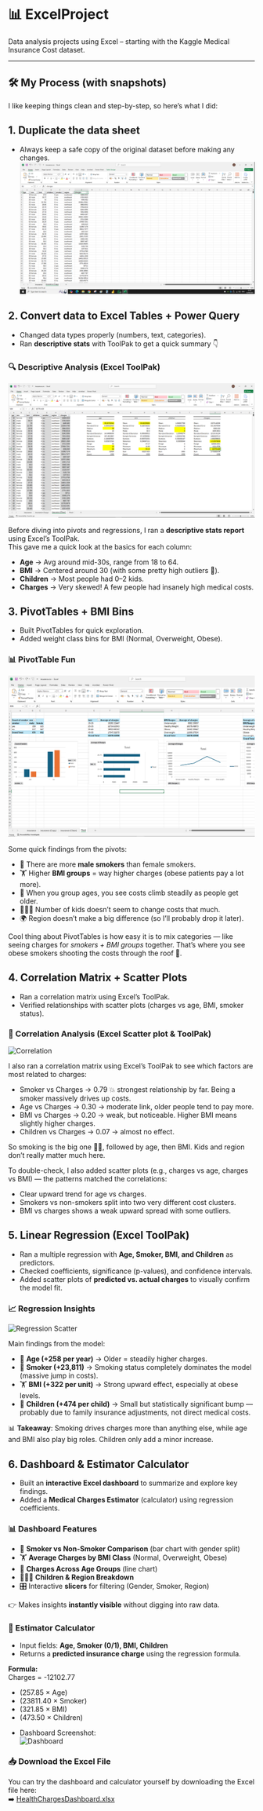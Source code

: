 # 📊 ExcelProject
Data analysis projects using Excel – starting with the Kaggle Medical Insurance Cost dataset.

---

## 🛠 My Process (with snapshots)

I like keeping things clean and step-by-step, so here’s what I did:

## 1. **Duplicate the data sheet**  
   - Always keep a safe copy of the original dataset before making any changes.  
   ![Create Duplicate](https://github.com/hadishokri11/ExcelProject/blob/main/1st%20Duplicate%20data.png?raw=true)

## 2. **Convert data to Excel Tables + Power Query**  
   - Changed data types properly (numbers, text, categories).  
   - Ran **descriptive stats** with ToolPak to get a quick summary 👇  


### 🔍 Descriptive Analysis (Excel ToolPak)
   ![Descriptive Stats](https://github.com/hadishokri11/ExcelProject/blob/main/2nd%20Clean%20&%20Prep%20the%20Data.PNG?raw=true)
   
Before diving into pivots and regressions, I ran a **descriptive stats report** using Excel’s ToolPak.  
This gave me a quick look at the basics for each column:

- **Age** → Avg around mid-30s, range from 18 to 64.  
- **BMI** → Centered around 30 (with some pretty high outliers 👀).  
- **Children** → Most people had 0–2 kids.  
- **Charges** → Very skewed! A few people had insanely high medical costs.  

## 3. **PivotTables + BMI Bins**  
   - Built PivotTables for quick exploration.  
   - Added weight class bins for BMI (Normal, Overweight, Obese).  


### 📊 PivotTable Fun
   ![Pivot](https://github.com/hadishokri11/ExcelProject/blob/main/3rd%20Pivot.PNG?raw=true)  

Some quick findings from the pivots:

- 🚬 There are more **male smokers** than female smokers.  
- 🏋️ Higher **BMI groups** = way higher charges (obese patients pay a lot more).  
- 🎂 When you group ages, you see costs climb steadily as people get older.  
- 👨‍👩‍👧 Number of kids doesn’t seem to change costs that much.  
- 🌍 Region doesn’t make a big difference (so I’ll probably drop it later).  

Cool thing about PivotTables is how easy it is to mix categories — like seeing charges for *smokers + BMI groups* together. That’s where you see obese smokers shooting the costs through the roof 🚀.  

## 4. **Correlation Matrix + Scatter Plots**
   - Ran a correlation matrix using Excel’s ToolPak.
   - Verified relationships with scatter plots (charges vs age, BMI, smoker status).
     
### 🔗 Correlation Analysis (Excel Scatter plot & ToolPak)
![Correlation](https://github.com/hadishokri11/ExcelProject-HealthCharges/blob/main/4th%20Corelation%20&%20Scatter%20Plot.PNG?raw=true)

I also ran a correlation matrix using Excel’s ToolPak to see which factors are most related to charges:

- Smoker vs Charges → 0.79 💥 strongest relationship by far. Being a smoker massively drives up costs.
- Age vs Charges → 0.30 → moderate link, older people tend to pay more.
- BMI vs Charges → 0.20 → weak, but noticeable. Higher BMI means slightly higher charges.
- Children vs Charges → 0.07 → almost no effect.

So smoking is the big one 🚬🔥, followed by age, then BMI. Kids and region don’t really matter much here.

To double-check, I also added scatter plots (e.g., charges vs age, charges vs BMI) — the patterns matched the correlations:

- Clear upward trend for age vs charges.
- Smokers vs non-smokers split into two very different cost clusters.
- BMI vs charges shows a weak upward spread with some outliers.

  
## 5. **Linear Regression (Excel ToolPak)**  
   - Ran a multiple regression with **Age, Smoker, BMI, and Children** as predictors.  
   - Checked coefficients, significance (p-values), and confidence intervals.  
   - Added scatter plots of **predicted vs. actual charges** to visually confirm the model fit.  

### 📈 Regression Insights  
   ![Regression Scatter](https://github.com/hadishokri11/ExcelProject-HealthCharges/blob/main/5th%20Regression%20Scatter.PNG?raw=true)  

Main findings from the model:  
- 🎂 **Age (+258 per year)** → Older = steadily higher charges.  
- 🚬 **Smoker (+23,811)** → Smoking status completely dominates the model (massive jump in costs).  
- 🏋️ **BMI (+322 per unit)** → Strong upward effect, especially at obese levels.  
- 👶 **Children (+474 per child)** → Small but statistically significant bump — probably due to family insurance adjustments, not direct medical costs.  

📊 **Takeaway**: Smoking drives charges more than anything else, while age and BMI also play big roles. Children only add a minor increase.  

## 6. **Dashboard & Estimator Calculator**  
   - Built an **interactive Excel dashboard** to summarize and explore key findings.  
   - Added a **Medical Charges Estimator** (calculator) using regression coefficients.  

### 📊 Dashboard Features  
   - 🚬 **Smoker vs Non-Smoker Comparison** (bar chart with gender split)  
   - 🏋️ **Average Charges by BMI Class** (Normal, Overweight, Obese)  
   - 🎂 **Charges Across Age Groups** (line chart)  
   - 👨‍👩‍👧 **Children & Region Breakdown**  
   - 🎛 Interactive **slicers** for filtering (Gender, Smoker, Region)  

👉 Makes insights **instantly visible** without digging into raw data.  

### 🧮 Estimator Calculator  
   - Input fields: **Age, Smoker (0/1), BMI, Children**  
   - Returns a **predicted insurance charge** using the regression formula.  

**Formula:**  
Charges = -12102.77
+ (257.85 × Age)
+ (23811.40 × Smoker)
+ (321.85 × BMI)
+ (473.50 × Children)

- Dashboard Screenshot:  
     ![Dashboard](https://github.com/hadishokri11/ExcelProject-HealthCharges/blob/main/6th%20Dashboard.PNG?raw=true)

### 📥 Download the Excel File  
You can try the dashboard and calculator yourself by downloading the Excel file here:  
➡️ [HealthChargesDashboard.xlsx](https://github.com/hadishokri11/ExcelProject-HealthCharges/raw/refs/heads/main/HealthChargesDashboard.xlsm)

